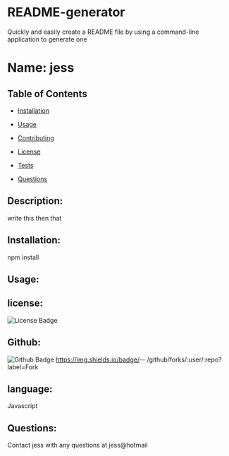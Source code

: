 # README-generator
Quickly and easily create a README file by using a command-line application to generate one

# Name: jess
 
   ## Table of Contents
   * [Installation](#instalation)
        
   * [Usage](#usage)
        
   * [Contributing](#contributing)
        
   * [License](#license)
        
   * [Tests](#tests)
        
   * [Questions](#questions)
   
    
   ## Description:
   write this then that
   ## Installation:
   npm install
   
   ## Usage:
    
   ## license:
   ![License Badge](https://img.shields.io/static/v1?label=License&message=Apache&color=blue)
    
   ## Github:
  ![Github Badge]( https://img.shields.io/badge//github/forks/:user/:repo?label=Fork)
  https://img.shields.io/badge/<LABEL>-<MESSAGE>-<COLOR>
  /github/forks/:user/:repo?label=Fork
   ## language:
   Javascript
   ## Questions:
   Contact jess with any questions at jess@hotmail
